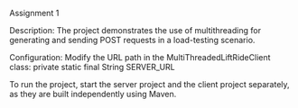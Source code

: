 Assignment 1

Description: The project demonstrates the use of multithreading for generating and sending POST requests in a load-testing scenario.

Configuration: Modify the URL path in the MultiThreadedLiftRideClient class: private static final String SERVER_URL

To run the project, start the server project and the client project separately, as they are built independently using Maven.
